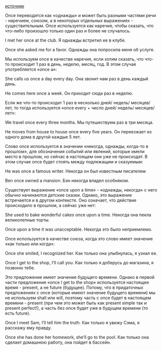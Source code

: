 [источник](https://puzzle-english.com/exercise/once-use)

Once переводится как «однажды» и может быть разными частями речи - наречием, союзом, а в некоторых отдельных выражениях - существительным.
Once используется как наречие, чтобы сказать, что что-либо произошло только один раз и более не случалось.

I met her once at the club.
Я однажды встретил ее в клубе. 

Once she asked me for a favor.
Однажды она попросила меня об услуге. 

Мы используем once в качестве наречия, если хотим сказать, что что-то происходит 1 раз в день, неделю, месяц, год. В этом случае употребляется «once a»:

She calls us once a day every day.
Она звонит нам раз в день каждый день.

He comes here once a week.
Он приходит сюда раз в неделю.

Если же что-то происходит 1 раз в несколько дней/ недель/ месяцев/ лет, то тогда используется «once every + число дней/ недель/ месяцев/ лет»:

We travel once every three months.
Мы путешествуем раз в три месяца.

He moves from house to house once every five years.
Он переезжает из одного дома в другой каждые 5 лет.

Слово once используется в значении «некогда, однажды, когда-то в прошлом», для обозначения событий или явлений, которые имели место в прошлом, но сейчас в настоящем они уже не происходят. В этом случае once будет стоять между подлежащим и сказуемым:

He was once a famous writer.
Некогда он был известным писателем 

Ben once owned a mansion.
Бэн некогда владел особняком. 

Существует выражение «once upon a time» - «однажды, некогда» с него обычно начинаются детские сказки. Однако, это выражение встречается и в другом контексте. Оно означает, что действие происходило в прошлом, а сейчас уже нет:

She used to bake wonderful cakes once upon a time.
Некогда она пекла великолепные торты.

Once upon a time it was unacceptable.
Некогда это было неприемлемо.

Once используется в качестве союза, когда это слово имеет значение «как только или когда»:

Once she smiled, I recognized her.
Как только она улыбнулась, я узнал ее.

Once I get to the shop, I’ll call you.
Как только я доберусь до магазина, я позвоню тебе. 

Это предложение имеет значение будущего времени. Однако в первой части предложения «once I get to the shop» используется настоящее время - present, а не future (будущее). Потому, что в придаточных предложениях с once (которые имеют значение будущего времени) мы не используем shall или will, поэтому часть с once будет в настоящем времени - present (при чем это может быть как present simple так и present perfect!), а часть без once будет уже в будущем времени (то есть future). 

Once I meet Sam, I’ll tell him the truth.
Как только я увижу Сэма, я расскажу ему правду. 

Once she has done her homework, she’ll go to the pool.
Как только она сделает домашнюю работу, она пойдет в бассейн. 
